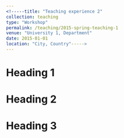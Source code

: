 ```yaml
---
<!-----title: "Teaching experience 2"
collection: teaching
type: "Workshop"
permalink: /teaching/2015-spring-teaching-1
venue: "University 1, Department"
date: 2015-01-01
location: "City, Country"----->
---
```


<!-----This is a description of a teaching experience. You can use markdown like any other post.----->

Heading 1
======

Heading 2
======

Heading 3
======
